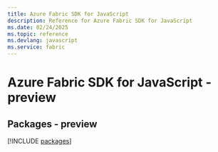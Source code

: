 ```yaml
---
title: Azure Fabric SDK for JavaScript
description: Reference for Azure Fabric SDK for JavaScript
ms.date: 02/24/2025
ms.topic: reference
ms.devlang: javascript
ms.service: fabric
---
```

# Azure Fabric SDK for JavaScript - preview
## Packages - preview
[!INCLUDE [packages](fabric-index.md)]